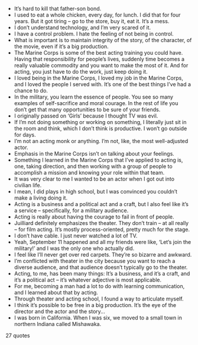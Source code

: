 - It’s hard to kill that father-son bond.
 - I used to eat a whole chicken, every day, for lunch. I did that for four years. But it got tiring – go to the store, buy it, eat it. It’s a mess.
 - I don’t understand technology, and I’m very scared of it.
 - I have a control problem. I hate the feeling of not being in control.
 - What is important is to maintain integrity of the story, of the character, of the movie, even if it’s a big production.
 - The Marine Corps is some of the best acting training you could have. Having that responsibility for people’s lives, suddenly time becomes a really valuable commodity and you want to make the most of it. And for acting, you just have to do the work, just keep doing it.
 - I loved being in the Marine Corps, I loved my job in the Marine Corps, and I loved the people I served with. It’s one of the best things I’ve had a chance to do.
 - In the military, you learn the essence of people. You see so many examples of self-sacrifice and moral courage. In the rest of life you don’t get that many opportunities to be sure of your friends.
 - I originally passed on ‘Girls’ because I thought TV was evil.
 - If I’m not doing something or working on something, I literally just sit in the room and think, which I don’t think is productive. I won’t go outside for days.
 - I’m not an acting monk or anything. I’m not, like, the most well-adjusted actor.
 - Emphasis in the Marine Corps isn’t on talking about your feelings.
 - Something I learned in the Marine Corps that I’ve applied to acting is, one, taking direction, and then working with a group of people to accomplish a mission and knowing your role within that team.
 - It was very clear to me I wanted to be an actor when I got out into civilian life.
 - I mean, I did plays in high school, but I was convinced you couldn’t make a living doing it.
 - Acting is a business and a political act and a craft, but I also feel like it’s a service – specifically, for a military audience.
 - Acting is really about having the courage to fail in front of people.
 - Juilliard definitely emphasizes the theater. They don’t train – at all really – for film acting. It’s mostly process-oriented, pretty much for the stage.
 - I don’t have cable. I just never watched a lot of TV.
 - Yeah, September 11 happened and all my friends were like, ‘Let’s join the military!’ and I was the only one who actually did.
 - I feel like I’ll never get over red carpets. They’re so bizarre and awkward.
 - I’m conflicted with theater in the city because you want to reach a diverse audience, and that audience doesn’t typically go to the theater.
 - Acting, to me, has been many things: It’s a business, and it’s a craft, and it’s a political act – it’s whatever adjective is most applicable.
 - For me, becoming a man had a lot to do with learning communication, and I learned about that by acting.
 - Through theater and acting school, I found a way to articulate myself.
 - I think it’s possible to be free in a big production. It’s the eye of the director and the actor and the story...
 - I was born in California. When I was six, we moved to a small town in northern Indiana called Mishawaka.

27 quotes